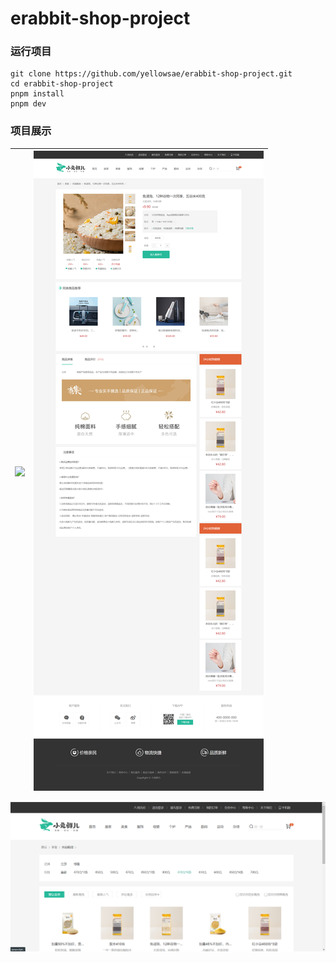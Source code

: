 # erabbit-shop-project


### 运行项目

```shell
git clone https://github.com/yellowsae/erabbit-shop-project.git
cd erabbit-shop-project
pnpm install
pnpm dev
```
### 项目展示

| <img align="center" src="./imgs/home.png" style="width: 80%" /> | <img  align="center" src="./imgs/product.png" /> |
| ------------------------------------------------------------ | ------------------------------------------------ |

![category](./imgs/./category.png)
